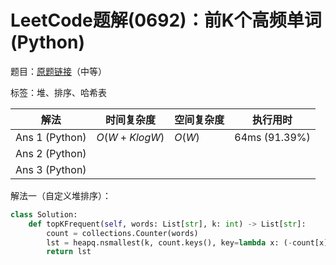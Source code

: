 # LeetCode题解(0692)：前K个高频单词(Python)

题目：[原题链接](https://leetcode-cn.com/problems/top-k-frequent-words/)（中等）

标签：堆、排序、哈希表

| 解法           | 时间复杂度   | 空间复杂度 | 执行用时      |
| -------------- | ------------ | ---------- | ------------- |
| Ans 1 (Python) | $O(W+KlogW)$ | $O(W)$     | 64ms (91.39%) |
| Ans 2 (Python) |              |            |               |
| Ans 3 (Python) |              |            |               |

解法一（自定义堆排序）：

```python
class Solution:
    def topKFrequent(self, words: List[str], k: int) -> List[str]:
        count = collections.Counter(words)
        lst = heapq.nsmallest(k, count.keys(), key=lambda x: (-count[x], x))
        return lst
```